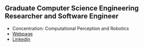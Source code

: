 ## Graduate Computer Science Engineering Researcher and Software Engineer
- Concentration: Computational Perception and Robotics
- [Webpage](https://github.com/ConnieC14)
- [Linkedin](https://www.linkedin.com/in/consuelocuevas)
